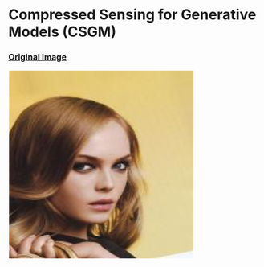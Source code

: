 # Compressed Sensing for Generative Models (CSGM)


### <u> Original Image </u>
![Original](out/face.PNG)
